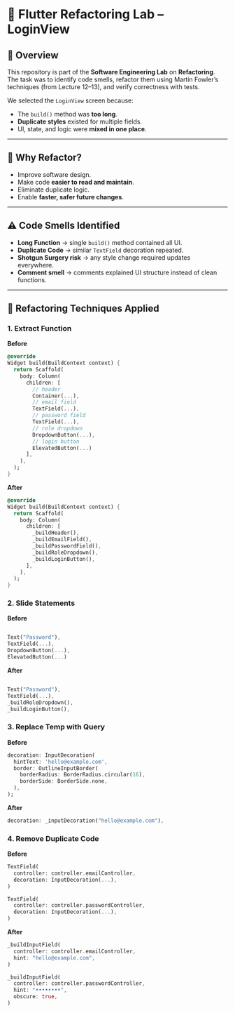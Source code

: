 # 🚀 Flutter Refactoring Lab – LoginView

## 📌 Overview
This repository is part of the **Software Engineering Lab** on **Refactoring**.  
The task was to identify code smells, refactor them using Martin Fowler’s techniques (from Lecture 12–13), and verify correctness with tests.  

We selected the `LoginView` screen because:
- The `build()` method was **too long**.  
- **Duplicate styles** existed for multiple fields.  
- UI, state, and logic were **mixed in one place**.  

---

## 🎯 Why Refactor?
- Improve software design.  
- Make code **easier to read and maintain**.  
- Eliminate duplicate logic.  
- Enable **faster, safer future changes**.  

---

## ⚠️ Code Smells Identified
- **Long Function** → single `build()` method contained all UI.  
- **Duplicate Code** → similar `TextField` decoration repeated.  
- **Shotgun Surgery risk** → any style change required updates everywhere.  
- **Comment smell** → comments explained UI structure instead of clean functions.  

---

## 🔧 Refactoring Techniques Applied

### 1. Extract Function
**Before**
```dart
@override
Widget build(BuildContext context) {
  return Scaffold(
    body: Column(
      children: [
        // header
        Container(...),
        // email field
        TextField(...),
        // password field
        TextField(...),
        // role dropdown
        DropdownButton(...),
        // login button
        ElevatedButton(...)
      ],
    ),
  );
}
```
**After**
```dart
@override
Widget build(BuildContext context) {
  return Scaffold(
    body: Column(
      children: [
        _buildHeader(),
        _buildEmailField(),
        _buildPasswordField(),
        _buildRoleDropdown(),
        _buildLoginButton(),
      ],
    ),
  );
}
```

### 2. Slide Statements
**Before**
```dart

Text("Password"),
TextField(...),
DropdownButton(...),
ElevatedButton(...)
```

**After**
```dart

Text("Password"),
TextField(...),
_buildRoleDropdown(),
_buildLoginButton(),
```

### 3. Replace Temp with Query
**Before**
```dart
decoration: InputDecoration(
  hintText: 'hello@example.com',
  border: OutlineInputBorder(
    borderRadius: BorderRadius.circular(16),
    borderSide: BorderSide.none,
  ),
);
```

**After**
```dart
decoration: _inputDecoration("hello@example.com"),
```

### 4. Remove Duplicate Code
**Before**
```dart
TextField(
  controller: controller.emailController,
  decoration: InputDecoration(...),
)

TextField(
  controller: controller.passwordController,
  decoration: InputDecoration(...),
)

```

**After**
```dart
_buildInputField(
  controller: controller.emailController,
  hint: "hello@example.com",
)

_buildInputField(
  controller: controller.passwordController,
  hint: "••••••••",
  obscure: true,
)
```

